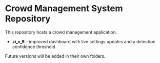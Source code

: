 # Crowd Management System Repository

This repository hosts a crowd management application.

* **zi_v_6** – improved dashboard with live settings updates and a detection
  confidence threshold.

Future versions will be added in their own folders.
